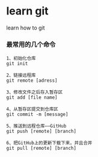 # learn git
learn how to git

### 最常用的几个命令
```git
1、初始化仓库
git init

2、链接远程库
git remote [adress]

3、修改文件之后存入暂存区
git add [file name]

4、从暂存区提交到仓库区
git commit -m [message]

5、推送到远程仓库——GitHub
git push [remote] [branch]

6、把GitHub上的更新下载下来，并且合并
git pull [remote] [branch]
```